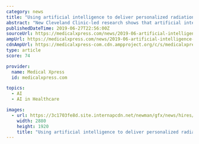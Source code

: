 ```yaml
---
category: news
title: "Using artificial intelligence to deliver personalized radiation therapy"
abstract: "New Cleveland Clinic-led research shows that artificial intelligence (AI) can use medical scans and health records to personalize the dose of radiation therapy used to treat cancer patients."
publishedDateTime: 2019-06-27T22:56:00Z
sourceUrl: https://medicalxpress.com/news/2019-06-artificial-intelligence-personalized-therapy.html
ampUrl: https://medicalxpress.com/news/2019-06-artificial-intelligence-personalized-therapy.amp
cdnAmpUrl: https://medicalxpress-com.cdn.ampproject.org/c/s/medicalxpress.com/news/2019-06-artificial-intelligence-personalized-therapy.amp
type: article
score: 74

provider:
  name: Medical Xpress
  id: medicalxpress.com

topics:
  - AI
  - AI in Healthcare

images:
  - url: https://3c1703fe8d.site.internapcdn.net/newman/gfx/news/hires/2019/3-usingartific.jpg
    width: 2880
    height: 1920
    title: "Using artificial intelligence to deliver personalized radiation therapy"
---
```

